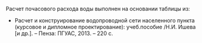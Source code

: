 

Расчет почасового расхода воды выполнен на основании таблицы из:
- Расчет и конструирование водопроводной сети населенного пункта (курсовое и дипломное проектирование): учеб.пособие /Н.И. Ишева [и др.]. – Пенза: ПГУАС, 2013. – 220 с.
